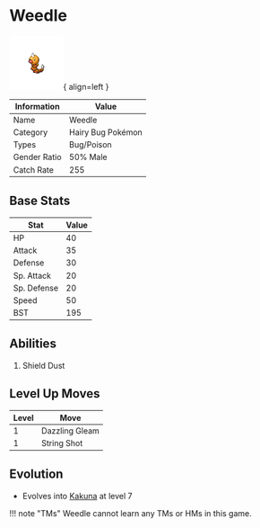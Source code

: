 # Weedle

![Weedle](../images/pokemon/13.png){ align=left }

| Information | Value |
|------------|--------|
| Name | Weedle |
| Category | Hairy Bug Pokémon |
| Types | Bug/Poison |
| Gender Ratio | 50% Male |
| Catch Rate | 255 |

## Base Stats

| Stat | Value |
|------|-------|
| HP | 40 |
| Attack | 35 |
| Defense | 30 |
| Sp. Attack | 20 |
| Sp. Defense | 20 |
| Speed | 50 |
| BST | 195 |

## Abilities
1. Shield Dust

## Level Up Moves
| Level | Move |
|-------|------|
| 1 | Dazzling Gleam |
| 1 | String Shot |

## Evolution
- Evolves into [Kakuna](014-kakuna.md) at level 7

!!! note "TMs"
    Weedle cannot learn any TMs or HMs in this game.
